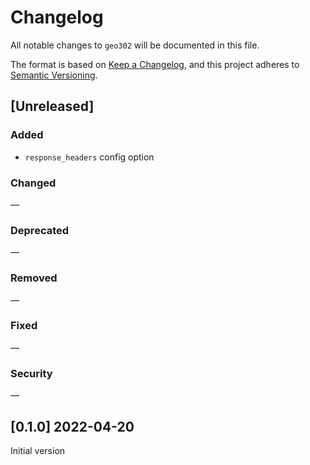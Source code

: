 # Changelog

All notable changes to `geo302` will be documented in this file.

The format is based on [Keep a Changelog](https://keepachangelog.com/en/1.0.0/),
and this project adheres to [Semantic Versioning](https://semver.org/spec/v2.0.0.html).

## [Unreleased]

### Added

- `response_headers` config option

### Changed

—

### Deprecated

—

### Removed

—

### Fixed

—

### Security

—

## [0.1.0] 2022-04-20

Initial version